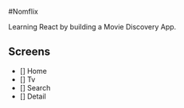#Nomflix

Learning React by building a Movie Discovery App.

## Screens

- [] Home
- [] Tv
- [] Search
- [] Detail
